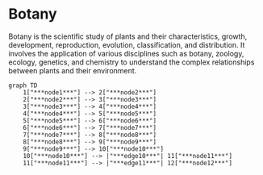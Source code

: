 
# Botany
Botany is the scientific study of plants and their characteristics, growth, development, reproduction, evolution, classification, and distribution. It involves the application of various disciplines such as botany, zoology, ecology, genetics, and chemistry to understand the complex relationships between plants and their environment.


```mermaid
graph TD
    1["***node1***"] --> 2["***node2***"]
    2["***node2***"] --> 3["***node3***"]
    3["***node3***"] --> 4["***node4***"]
    4["***node4***"] --> 5["***node5***"]
    5["***node5***"] --> 6["***node6***"]
    6["***node6***"] --> 7["***node7***"]
    7["***node7***"] --> 8["***node8***"]
    8["***node8***"] --> 9["***node9***"]
    9["***node9***"] --> 10["***node10***"]
    10["***node10***"] --> |"***edge10***"| 11["***node11***"]
    11["***node11***"] --> |"***edge11***"| 12["***node12***"]

```
            
            